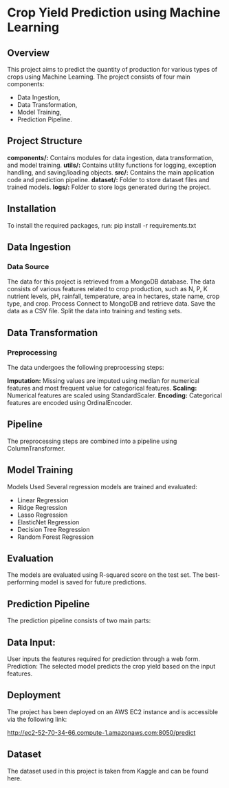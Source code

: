 # Crop Yield Prediction using Machine Learning 

## Overview

This project aims to predict the quantity of production for various types of crops using Machine Learning. 
The project consists of four main components:

- Data Ingestion, 
- Data Transformation, 
- Model Training, 
- Prediction Pipeline.

## Project Structure

 **components/:** Contains modules for data ingestion, data transformation, and model training.
 **utils/:** Contains utility functions for logging, exception handling, and saving/loading objects.
 **src/:**  Contains the main application code and prediction pipeline.
 **dataset/:** Folder to store dataset files and trained models.
 **logs/:** Folder to store logs generated during the project.

## Installation
To install the required packages, run:
pip install -r requirements.txt

## Data Ingestion
### Data Source
The data for this project is retrieved from a MongoDB database. The data consists of various features related to crop production, such as N, P, K nutrient levels, pH, rainfall, temperature, area in hectares, state name, crop type, and crop.
Process
Connect to MongoDB and retrieve data.
Save the data as a CSV file.
Split the data into training and testing sets.

## Data Transformation
### Preprocessing
The data undergoes the following preprocessing steps:

 **Imputation:**  Missing values are imputed using median for numerical features and most frequent value for categorical features.
 **Scaling:** Numerical features are scaled using StandardScaler.
 **Encoding:** Categorical features are encoded using OrdinalEncoder.



## Pipeline
The preprocessing steps are combined into a pipeline using ColumnTransformer.

## Model Training
Models Used
Several regression models are trained and evaluated:

- Linear Regression
- Ridge Regression
- Lasso Regression
- ElasticNet Regression
- Decision Tree Regression
- Random Forest Regression


## Evaluation
The models are evaluated using R-squared score on the test set. The best-performing model is saved for future predictions.



## Prediction Pipeline
The prediction pipeline consists of two main parts:

## Data Input:
User inputs the features required for prediction through a web form.
Prediction: The selected model predicts the crop yield based on the input features.


## Deployment
The project has been deployed on an AWS EC2 instance and is accessible via the following link:

http://ec2-52-70-34-66.compute-1.amazonaws.com:8050/predict

## Dataset
The dataset used in this project is taken from Kaggle and can be found here.










